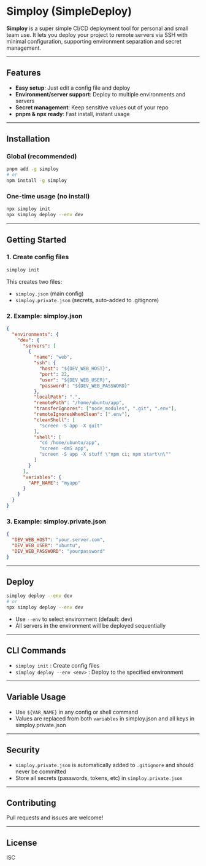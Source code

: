# Simploy (SimpleDeploy)

**Simploy** is a super simple CI/CD deployment tool for personal and small team use. It lets you deploy your project to remote servers via SSH with minimal configuration, supporting environment separation and secret management.

---

## Features
- **Easy setup**: Just edit a config file and deploy
- **Environment/server support**: Deploy to multiple environments and servers
- **Secret management**: Keep sensitive values out of your repo
- **pnpm & npx ready**: Fast install, instant usage

---

## Installation

### Global (recommended)
```bash
pnpm add -g simploy
# or
npm install -g simploy
```

### One-time usage (no install)
```bash
npx simploy init
npx simploy deploy --env dev
```

---

## Getting Started

### 1. Create config files
```bash
simploy init
```
This creates two files:
- `simploy.json` (main config)
- `simploy.private.json` (secrets, auto-added to .gitignore)

### 2. Example: simploy.json
```json
{
  "environments": {
    "dev": {
      "servers": [
        {
          "name": "web",
          "ssh": {
            "host": "${DEV_WEB_HOST}",
            "port": 22,
            "user": "${DEV_WEB_USER}",
            "password": "${DEV_WEB_PASSWORD}"
          },
          "localPath": ".",
          "remotePath": "/home/ubuntu/app",
          "transferIgnores": ["node_modules", ".git", ".env"],
          "remoteIgnoresWhenClean": [".env"],
          "cleanShell": [
            "screen -S app -X quit"
          ],
          "shell": [
            "cd /home/ubuntu/app",
            "screen -dmS app",
            "screen -S app -X stuff \"npm ci; npm start\n\""
          ]
        }
      ],
      "variables": {
        "APP_NAME": "myapp"
      }
    }
  }
}
```

### 3. Example: simploy.private.json
```json
{
  "DEV_WEB_HOST": "your.server.com",
  "DEV_WEB_USER": "ubuntu",
  "DEV_WEB_PASSWORD": "yourpassword"
}
```

---

## Deploy

```bash
simploy deploy --env dev
# or
npx simploy deploy --env dev
```
- Use `--env` to select environment (default: dev)
- All servers in the environment will be deployed sequentially

---

## CLI Commands
- `simploy init` : Create config files
- `simploy deploy --env <env>` : Deploy to the specified environment

---

## Variable Usage
- Use `${VAR_NAME}` in any config or shell command
- Values are replaced from both `variables` in simploy.json and all keys in simploy.private.json

---

## Security
- `simploy.private.json` is automatically added to `.gitignore` and should never be committed
- Store all secrets (passwords, tokens, etc) in `simploy.private.json`

---

## Contributing
Pull requests and issues are welcome!

---

## License
ISC 